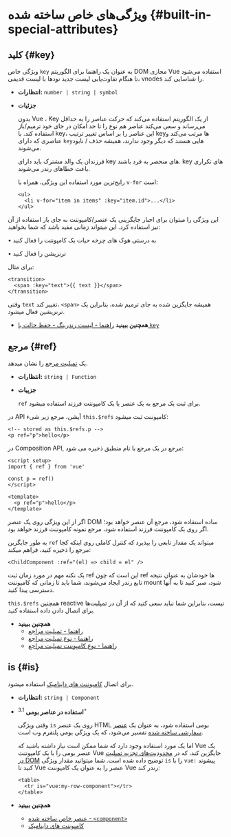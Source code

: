 # ویژگی‌های خاص ساخته شده {#built-in-special-attributes}

## کلید {#key}

ویژگی خاص `key` به عنوان یک راهنما برای الگوریتم DOM مجازی Vue استفاده می‌شود تا هنگام تفاوت‌یابی لیست جدید نودها با لیست قدیمی، vnodes را شناسایی کند.

- **انتظارات:** `number | string | symbol`

- **جزئیات**

  بدون Vue ، Key از یک الگوریتم استفاده می‌کند که حرکت عناصر را به حداقل می‌رساند و سعی می‌کند عناصر هم نوع را تا حد امکان در جای خود ترمیم/باز استفاده کند. با key، این عناصر را بر اساس تغییر ترتیب keyها مرتب می‌کند و عناصری که دارای `key`هایی هستند که دیگر وجود ندارند، همیشه حذف / نابود می‌شوند.

  فرزندان یک والد مشترک باید دارای key های منحصر به فرد باشند. key های تکراری باعث خطاهای رندر می‌شوند.

  رایج‌ترین مورد استفاده این ویژگی، همراه با `v-for` است:

  ```vue-html
  <ul>
    <li v-for="item in items" :key="item.id">...</li>
  </ul>
  ```

این ویژگی را میتوان برای اجبار جایگزینی یک عنصر/کامپوننت به جای باز استفاده از آن نیز استفاده کرد. این میتواند زمانی مفید باشد که شما بخواهید:

•  به درستی هوک های چرخه حیات یک کامپوننت را فعال کنید

•  ترنزیشن را فعال کنید

برای مثال:

  ```vue-html
  <transition>
    <span :key="text">{{ text }}</span>
  </transition>
  ```

  وقتی `text` تغییر کند، `<span>` همیشه جایگزین شده به جای ترمیم شده، بنابراین یک ترنزیشین فعال میشود.

- **همچنین ببینید** [راهنما - لیست رندرینگ - حفظ حالت با `key`](/guide/essentials/list#maintaining-state-with-key)

## مرجع {#ref}

یک [تمپلیت مرجع](/guide/essentials/template-refs) را نشان میدهد.

- **انتظارات:** `string | Function`

- **جزپیات**

  `ref` برای ثبت یک مرجع به یک عنصر یا یک کامپوننت فرزند استفاده میشود.

در API آپشن، مرجع زیر شیء `this.$refs` کامپوننت ثبت میشود:

  ```vue-html
  <!-- stored as this.$refs.p -->
  <p ref="p">hello</p>
  ```

  در Composition API, مرجع در یک مرجع با نام منطبق ذخیره می شود:

  ```vue
  <script setup>
  import { ref } from 'vue'

  const p = ref()
  </script>

  <template>
    <p ref="p">hello</p>
  </template>
  ```

  اگر از این ویژگی روی یک عنصر DOM ساده استفاده شود، مرجع آن عنصر خواهد بود؛ اگر روی یک کامپوننت فرزند استفاده شود، مرجع نمونه کامپوننت فرزند خواهد بود.

 به طور جایگزین `ref` میتواند یک مقدار تابعی را بپذیرد که کنترل کاملی روی اینکه کجا مرجع را ذخیره کنید، فراهم میکند:

  ```vue-html
  <ChildComponent :ref="(el) => child = el" />
  ```

  یک نکته مهم در مورد زمان ثبت ref این است که چون ref ها خودشان به عنوان نتیجه تابع رندر ایجاد می‌شوند، شما باید تا زمانی که کامپوننت mount شود، صبر کنید تا به آنها دسترسی پیدا کنید.

  `this.$refs` همچنین reactive نیست، بنابراین شما نباید سعی کنید که از آن در تمپلیت‌ها برای اتصال دادن داده استفاده کنید.

- **همچنین ببینید**
  - [راهنما - تمپلیت مراجع](/guide/essentials/template-refs)
  - [راهنما - نوع تمپلیت مراجع](/guide/typescript/composition-api#typing-template-refs) <sup class="vt-badge ts" />
  - [راهنما - نوع کامپوننت تمپلیت مراجع](/guide/typescript/composition-api#typing-component-template-refs) <sup class="vt-badge ts" />

## is {#is}

برای اتصال [کامپوننت های داینامیک](/guide/essentials/component-basics#dynamic-components) استفاده میشود.

- **انتظارات:** `string | Component`

- **استفاده در عناصر بومی** <sup class="vt-badge">3.1+</sup>

  وقتی ویژگی `is` روی یک عنصر HTML بومی استفاده شود، به عنوان یک <a href="https://html.spec.whatwg.org/multipage/custom-elements.html#custom-elements-customized-builtin-example">عنصر سفارشی ساخته شده</a> تفسیر می‌شود، که یک ویژگی بومی پلتفرم وب است.

  اما یک مورد استفاده وجود دارد که شما ممکن است نیاز داشته باشید که Vue یک عنصر بومی را با یک کامپوننت Vue جایگزین کند، که در [محدودیت‌های تجزیه تمپلیت در DOM](/guide/essentials/component-basics#in-dom-template-parsing-caveats) توضیح داده شده است. شما میتوانید مقدار ویژگی `is` را با `vue:‎` پیشوند کنید تا Vue عنصر را به عنوان یک کامپوننت Vue رندر کند:

  ```vue-html
  <table>
    <tr is="vue:my-row-component"></tr>
  </table>
  ```

- **همچنین ببینید**

  - [عنصر خاص ساخته شده - `<component>`](/api/built-in-special-elements#component)
  - [کامپوننت های داینامیک](/guide/essentials/component-basics#dynamic-components)
